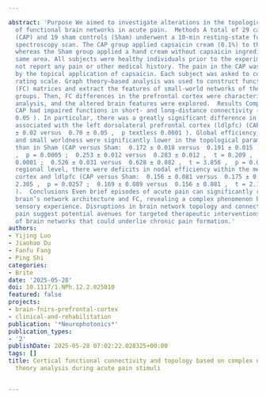 ---
abstract: 'Purpose We aimed to investigate alterations in the topological organization
  of functional brain networks in acute pain.  Methods A total of 29 capsaicin group
  (CAP) and 19 sham controls (Sham) underwent a 10-min resting-state functional near-infrared
  spectroscopy scan. The CAP group applied capsaicin cream (0.1%) to the lower back,
  whereas the Sham group applied a hand cream without capsaicin ingredients to the
  same area. All subjects were healthy individuals prior to the experiment and did
  not report any pain or other medical history. The pain in the CAP was only caused
  by the topical application of capsaicin. Each subject was asked to complete a numerical
  rating scale. Graph theory–based analysis was used to construct functional connectivity
  (FC) matrices and extract the features of small-world networks of the brain in both
  groups. Then, FC differences in the prefrontal cortex were characterized by statistical
  analysis, and the altered brain features were explored.  Results Compared with Sham,
  CAP had impaired functions in short- and long-distance connectivity ( p textless
  0.05 ). In particular, there was a greatly significant difference in connectivity
  associated with the left dorsolateral prefrontal cortex (ldlpfc) (CAP versus Sham:  0.80
  ± 0.02 versus  0.70 ± 0.05 ,  p textless 0.0001 ). Global efficiency, local efficiency,
  and small worldness were significantly lower in the topological parameters in CAP
  than in Sham (CAP versus Sham:  0.172 ± 0.018 versus  0.191 ± 0.015 ,  t = 3.758
  ,  p = 0.0005 ;  0.253 ± 0.012 versus  0.283 ± 0.012 ,  t = 8.209 ,  p textless
  0.0001 ;  0.526 ± 0.031 versus  0.628 ± 0.082 ,  t = 3.856 ,  p = 0.0009 ). At the
  regional level, there were deficits in nodal efficiency within the medial prefrontal
  cortex and ldlpfc (CAP versus Sham:  0.156 ± 0.081 versus  0.175 ± 0.067 ,  t =
  2.305 ,  p = 0.0257 ;  0.169 ± 0.089 versus  0.156 ± 0.081 ,  t = 2.194 ,  p = 0.0033
  ).  Conclusions Even brief episodes of acute pain can significantly reshape the
  brain’s network architecture and FC, revealing a complex phenomenon beyond a transient
  sensory experience. Disruptions in brain network topology and connectivity due to
  pain suggest potential avenues for targeted therapeutic interventions and a reconfiguration
  of brain networks that could underlie chronic pain formation.'
authors:
- Yijing Luo
- Jiaohao Du
- Fanfu Fang
- Ping Shi
categories:
- Brite
date: '2025-05-28'
doi: 10.1117/1.NPh.12.2.025010
featured: false
projects:
- brain-fnirs-prefrontal-cortex
- clinical-and-rehabilitation
publication: '*Neurophotonics*'
publication_types:
- '2'
publishDate: 2025-05-28 07:02:22.028325+00:00
tags: []
title: Cortical functional connectivity and topology based on complex network graph
  theory analysis during acute pain stimuli

---

